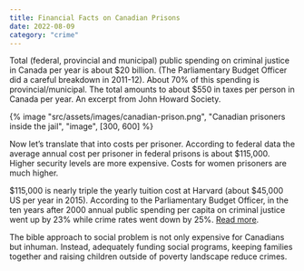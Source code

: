 ```yaml
---
title: Financial Facts on Canadian Prisons
date: 2022-08-09
category: "crime"
---
```


Total (federal, provincial and municipal) public spending on criminal justice in Canada per year is about $20 billion. (The Parliamentary Budget Officer did a careful breakdown in 2011-12). About 70% of this spending is provincial/municipal. The total amounts to about $550 in taxes per person in Canada per year. An excerpt from John Howard Society.

<!-- excerpt -->

{% image "src/assets/images/canadian-prison.png", "Canadian prisoners inside the jail", "image", [300, 600] %}

Now let’s translate that into costs per prisoner. According to federal data the average annual cost per prisoner in federal prisons is about $115,000. Higher security levels are more expensive. Costs for women prisoners are much higher.

$115,000 is nearly triple the yearly tuition cost at Harvard (about $45,000 US per year in 2015). According to the Parliamentary Budget Officer, in the ten years after 2000 annual public spending per capita on criminal justice went up by 23% while crime rates went down by 25%. [Read more](https://johnhoward.ca/blog/financial-facts-canadian-prisons/).

The bible approach to social problem is not only expensive for Canadians but inhuman. Instead, adequately funding social programs, keeping families together and raising children outside of poverty landscape reduce crimes.
